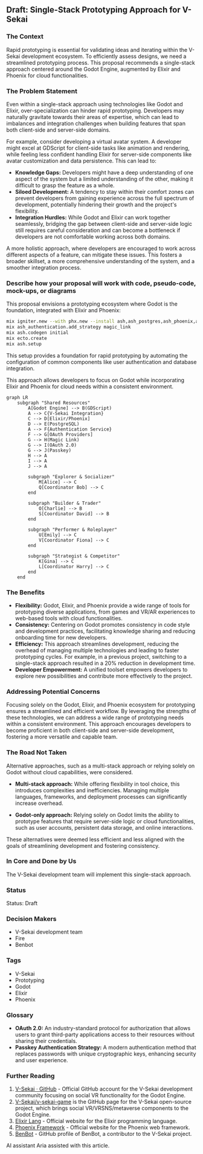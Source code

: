 ## Draft: Single-Stack Prototyping Approach for V-Sekai

### The Context

Rapid prototyping is essential for validating ideas and iterating within the V-Sekai development ecosystem. To efficiently assess designs, we need a streamlined prototyping process. This proposal recommends a single-stack approach centered around the Godot Engine, augmented by Elixir and Phoenix for cloud functionalities.

### The Problem Statement

Even within a single-stack approach using technologies like Godot and Elixir, over-specialization can hinder rapid prototyping. Developers may naturally gravitate towards their areas of expertise, which can lead to imbalances and integration challenges when building features that span both client-side and server-side domains.

For example, consider developing a virtual avatar system. A developer might excel at GDScript for client-side tasks like animation and rendering, while feeling less confident handling Elixir for server-side components like avatar customization and data persistence. This can lead to:

- **Knowledge Gaps:** Developers might have a deep understanding of one aspect of the system but a limited understanding of the other, making it difficult to grasp the feature as a whole.
- **Siloed Development:** A tendency to stay within their comfort zones can prevent developers from gaining experience across the full spectrum of development, potentially hindering their growth and the project's flexibility.
- **Integration Hurdles:** While Godot and Elixir can work together seamlessly, bridging the gap between client-side and server-side logic still requires careful consideration and can become a bottleneck if developers are not comfortable working across both domains.

A more holistic approach, where developers are encouraged to work across different aspects of a feature, can mitigate these issues. This fosters a broader skillset, a more comprehensive understanding of the system, and a smoother integration process.

### Describe how your proposal will work with code, pseudo-code, mock-ups, or diagrams

This proposal envisions a prototyping ecosystem where Godot is the foundation, integrated with Elixir and Phoenix:

```bash
mix igniter.new --with phx.new --install ash,ash_postgres,ash_phoenix,ash_authentication,ash_authentication_phoenix,ash_admin
mix ash_authentication.add_strategy magic_link
mix ash.codegen initial
mix ecto.create
mix ash.setup
```

This setup provides a foundation for rapid prototyping by automating the configuration of common components like user authentication and database integration.

This approach allows developers to focus on Godot while incorporating Elixir and Phoenix for cloud needs within a consistent environment.

```mermaid
graph LR
    subgraph "Shared Resources"
        A[Godot Engine] --> B(GDScript)
        A --> C{V-Sekai Integration}
        C --> D[Elixir/Phoenix]
        D --> E(PostgreSQL)
        A --> F{Authentication Service}
        F --> G[OAuth Providers]
        G --> H(Magic Link)
        G --> I(OAuth 2.0)
        G --> J(Passkey)
        H --> A
        I --> A
        J --> A
        
        subgraph "Explorer & Socializer"
            M[Alice] --> C
            Q[Coordinator Bob] --> C
        end
        
        subgraph "Builder & Trader"
            O[Charlie] --> B
            S[Coordinator David] --> B
        end
        
        subgraph "Performer & Roleplayer"
            U[Emily] --> C
            V[Coordinator Fiona] --> C
        end
        
        subgraph "Strategist & Competitor"
            K[Gina] --> C
            L[Coordinator Harry] --> C
        end 
    end
```

### The Benefits

- **Flexibility:** Godot, Elixir, and Phoenix provide a wide range of tools for prototyping diverse applications, from games and VR/AR experiences to web-based tools with cloud functionalities.
- **Consistency:** Centering on Godot promotes consistency in code style and development practices, facilitating knowledge sharing and reducing onboarding time for new developers.
- **Efficiency:** This approach streamlines development, reducing the overhead of managing multiple technologies and leading to faster prototyping cycles. For example, in a previous project, switching to a single-stack approach resulted in a 20% reduction in development time.
- **Developer Empowerment:** A unified toolset empowers developers to explore new possibilities and contribute more effectively to the project.

### Addressing Potential Concerns

Focusing solely on the Godot, Elixir, and Phoenix ecosystem for prototyping ensures a streamlined and efficient workflow. By leveraging the strengths of these technologies, we can address a wide range of prototyping needs within a consistent environment. This approach encourages developers to become proficient in both client-side and server-side development, fostering a more versatile and capable team.

### The Road Not Taken

Alternative approaches, such as a multi-stack approach or relying solely on Godot without cloud capabilities, were considered.

- **Multi-stack approach:** While offering flexibility in tool choice, this introduces complexities and inefficiencies. Managing multiple languages, frameworks, and deployment processes can significantly increase overhead.

- **Godot-only approach:** Relying solely on Godot limits the ability to prototype features that require server-side logic or cloud functionalities, such as user accounts, persistent data storage, and online interactions.

These alternatives were deemed less efficient and less aligned with the goals of streamlining development and fostering consistency.

### In Core and Done by Us

The V-Sekai development team will implement this single-stack approach.

### Status

Status: Draft

### Decision Makers

- V-Sekai development team
- Fire
- Benbot

### Tags

- V-Sekai
- Prototyping
- Godot
- Elixir
- Phoenix

### Glossary

- **OAuth 2.0:** An industry-standard protocol for authorization that allows users to grant third-party applications access to their resources without sharing their credentials.
- **Passkey Authentication Strategy:** A modern authentication method that replaces passwords with unique cryptographic keys, enhancing security and user experience.

### Further Reading

1.  [V-Sekai · GitHub](https://github.com/v-sekai) - Official GitHub account for the V-Sekai development community focusing on social VR functionality for the Godot Engine.
2.  [V-Sekai/v-sekai-game](https://github.com/v-sekai/v-sekai-game) is the GitHub page for the V-Sekai open-source project, which brings social VR/VRSNS/metaverse components to the Godot Engine.
3.  [Elixir Lang](https://elixir-lang.org/) - Official website for the Elixir programming language.
4.  [Phoenix Framework](https://www.phoenixframework.org/) - Official website for the Phoenix web framework.
5.  [BenBot](https://github.com/benbot) - GitHub profile of BenBot, a contributor to the V-Sekai project.

AI assistant Aria assisted with this article.
